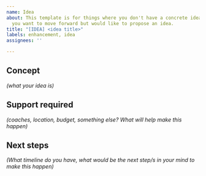 ```yaml
---
name: Idea
about: This template is for things where you don't have a concrete idea how and when
  you want to move forward but would like to propose an idea.
title: "[IDEA] <idea title>"
labels: enhancement, idea
assignees: ''

---
```


## Concept
*(what your idea is)*

## Support required
*(coaches, location, budget, something else? What will help make this happen)*

## Next steps
*(What timeline do you have, what would be the next step/s in your mind to make this happen)*

